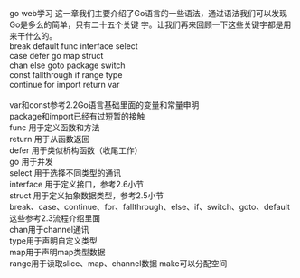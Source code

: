 go web学习
这一章我们主要介绍了Go语言的一些语法，通过语法我们可以发现Go是多么的简单，只有二十五个关键
字。让我们再来回顾一下这些关键字都是用来干什么的。</br>
break default func interface select</br>
case defer go map struct</br>
chan else goto package switch</br>
const fallthrough if range type</br>
continue for import return var</br>
</br>
var和const参考2.2Go语言基础里面的变量和常量申明</br>
package和import已经有过短暂的接触</br>
func 用于定义函数和方法</br>
return 用于从函数返回</br>
defer 用于类似析构函数（收尾工作）</br>
go 用于并发</br>
select 用于选择不同类型的通讯</br>
interface 用于定义接口，参考2.6小节</br>
struct 用于定义抽象数据类型，参考2.5小节</br>
break、case、continue、for、fallthrough、else、if、switch、goto、default这些参考2.3流程介绍里面</br>
chan用于channel通讯</br>
type用于声明自定义类型</br>
map用于声明map类型数据</br>
range用于读取slice、map、channel数据 make可以分配空间</br>
